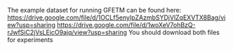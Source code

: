 The example dataset for running GFETM can be found here:
https://drive.google.com/file/d/1OCLf5enyIpZAzmbSYDjVlZqEXVTX8Bag/view?usp=sharing
https://drive.google.com/file/d/1woXeV7ohBzQ-rJwfSiC2jVsLEicO9ajq/view?usp=sharing
You should download both files for experiments
